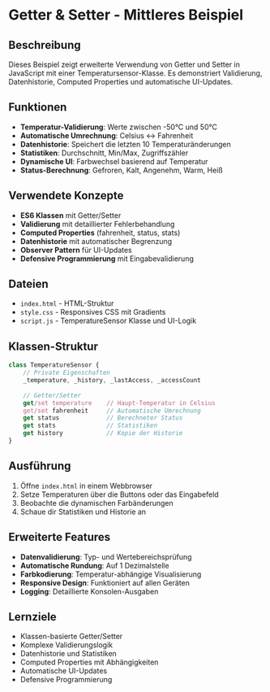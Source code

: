 # Getter & Setter - Mittleres Beispiel

## Beschreibung
Dieses Beispiel zeigt erweiterte Verwendung von Getter und Setter in JavaScript mit einer Temperatursensor-Klasse. Es demonstriert Validierung, Datenhistorie, Computed Properties und automatische UI-Updates.

## Funktionen
- **Temperatur-Validierung**: Werte zwischen -50°C und 50°C
- **Automatische Umrechnung**: Celsius ↔ Fahrenheit
- **Datenhistorie**: Speichert die letzten 10 Temperaturänderungen
- **Statistiken**: Durchschnitt, Min/Max, Zugriffszähler
- **Dynamische UI**: Farbwechsel basierend auf Temperatur
- **Status-Berechnung**: Gefroren, Kalt, Angenehm, Warm, Heiß

## Verwendete Konzepte
- **ES6 Klassen** mit Getter/Setter
- **Validierung** mit detaillierter Fehlerbehandlung
- **Computed Properties** (fahrenheit, status, stats)
- **Datenhistorie** mit automatischer Begrenzung
- **Observer Pattern** für UI-Updates
- **Defensive Programmierung** mit Eingabevalidierung

## Dateien
- `index.html` - HTML-Struktur
- `style.css` - Responsives CSS mit Gradients
- `script.js` - TemperatureSensor Klasse und UI-Logik

## Klassen-Struktur
```javascript
class TemperatureSensor {
    // Private Eigenschaften
    _temperature, _history, _lastAccess, _accessCount
    
    // Getter/Setter
    get/set temperature    // Haupt-Temperatur in Celsius
    get/set fahrenheit     // Automatische Umrechnung
    get status             // Berechneter Status
    get stats              // Statistiken
    get history            // Kopie der Historie
}
```

## Ausführung
1. Öffne `index.html` in einem Webbrowser
2. Setze Temperaturen über die Buttons oder das Eingabefeld
3. Beobachte die dynamischen Farbänderungen
4. Schaue dir Statistiken und Historie an

## Erweiterte Features
- **Datenvalidierung**: Typ- und Wertebereichsprüfung
- **Automatische Rundung**: Auf 1 Dezimalstelle
- **Farbkodierung**: Temperatur-abhängige Visualisierung
- **Responsive Design**: Funktioniert auf allen Geräten
- **Logging**: Detaillierte Konsolen-Ausgaben

## Lernziele
- Klassen-basierte Getter/Setter
- Komplexe Validierungslogik
- Datenhistorie und Statistiken
- Computed Properties mit Abhängigkeiten
- Automatische UI-Updates
- Defensive Programmierung